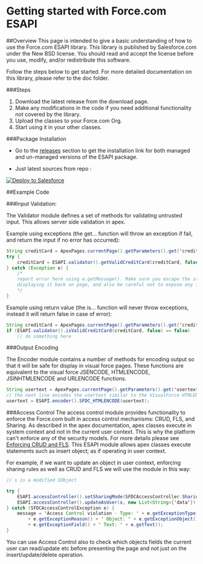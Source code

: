 # Getting started with Force.com ESAPI

##Overview
This page is intended to give a basic understanding of how to use the Force.com ESAPI library. 
This library is published by Salesforce.com under the New BSD license. 
You should read and accept the license before you use, modify, and/or redistribute this software.

Follow the steps below to get started. For more detailed documentation on this library, please refer to the doc folder.

###Steps
1. Download the latest release from the download page.
2. Make any modifications in the code if you need additional functionality not covered by the library.
3. Upload the classes to your Force.com Org.
4. Start using it in your other classes.

###Package Installation

- Go to the <a href="https://github.com/forcedotcom/force-dot-com-esapi/releases">releases</a> section to get the installation link for both managed and un-managed versions of the ESAPI package.

* Just latest sources from repo :
<a href="https://githubsfdeploy.herokuapp.com?owner=forcedotcom&repo=force-dot-com-esapi">
  <img alt="Deploy to Salesforce"
       src="https://raw.githubusercontent.com/afawcett/githubsfdeploy/master/src/main/webapp/resources/img/deploy.png">
</a>

##Example Code

###Input Validation:

The Validator module defines a set of methods for validating untrusted input. This allows server side validation in apex.

Example using exceptions (the get... function will throw an exception if fail, and return the input if no error has occurred):

```Java
String creditCard = ApexPages.currentPage().getParameters().get('creditcard');
try {
    creditCard = ESAPI.validator().getValidCreditCard(creditCard, false);
} catch (Exception e) {
    /*
    report error here using e.getMessage(). Make sure you escape the string before
    displaying it back on page, and also be careful not to expose any internal information.
    */
}
```
Example using return value (the is... function will never throw exceptions, instead it will return false in case of error):

```Java
String creditCard = ApexPages.currentPage().getParameters().get('creditcard');
if (ESAPI.validator().isValidCreditCard(creditCard, false) == false)
    // do something here
```

###Output Encoding

The Encoder module contains a number of methods for encoding output so that it will be safe for display in visual force pages. 
These functions are equivalent to the visual force JSENCODE, HTMLENCODE, JSINHTMLENCODE and URLENCODE functions.

```Java
String usertext = ApexPages.currentPage().getParameters().get('usertext');
// the next line encodes the usertext similar to the VisualForce HTMLENCODE function but within an Apex class.
usertext = ESAPI.encoder().SFDC_HTMLENCODE(usertext);
```

###Access Control
The access control module provides functionality to enforce the Force.com built in access control mechanisms: CRUD, FLS, and Sharing. As described in the apex documentation, apex classes execute in system context and not in the current user context. This is why the platform can't enforce any of the security models. For more details please see <a href="https://developer.salesforce.com/page/Enforcing_CRUD_and_FLS">Enforcing CRUD and FLS</a>.
This ESAPI module allows apex classes execute statements such as insert object; as if operating in user context.

For example, if we want to update an object in user context, enforcing sharing rules as well as CRUD and FLS we will use the module in this way:

```Java
// s is a modified SObject

try {
    ESAPI.accessController().setSharingMode(SFDCAccessController.SharingMode.WITH);
    ESAPI.accessController().updateAsUser(s, new List<String>{'data'});
} catch (SFDCAccessControlException e) {
    message = 'Access Control violation - Type: ' + e.getExceptionType() + ' Reason: ' 
        + e.getExceptionReason() + ' Object: ' + e.getExceptionObject() + ' Field: ' 
        + e.getExceptionField() + ' Text: ' + e.getText();
}
```

You can use Access Control also to check which objects fields the current user can read/update etc before presenting the page and not just on the insert/update/delete operation.

